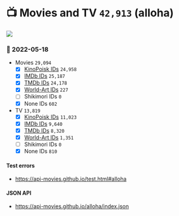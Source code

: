 # :tv: Movies and TV `42,913` (alloha)

<a href="https://API-Movies.github.io"><img src="https://API-Movies.github.io/banner.png?cache"></a>

### :date: 2022-05-18
- Movies `29,094`
  - [x] <a href="https://API-Movies.github.io/alloha/movie_kinopoisk_ids.json">KinoPoisk IDs</a> `24,958`
  - [x] <a href="https://API-Movies.github.io/alloha/movie_imdb_ids.json">IMDb IDs</a> `25,187`
  - [x] <a href="https://API-Movies.github.io/alloha/movie_tmdb_ids.json">TMDb IDs</a> `24,178`
  - [x] <a href="https://API-Movies.github.io/alloha/movie_world_art_ids.json">World-Art IDs</a> `227`
  - [ ] Shikimori IDs `0`
  - [x] None IDs `602`
- TV `13,819`
  - [x] <a href="https://API-Movies.github.io/alloha/tv_kinopoisk_ids.json">KinoPoisk IDs</a> `11,023`
  - [x] <a href="https://API-Movies.github.io/alloha/tv_imdb_ids.json">IMDb IDs</a> `9,640`
  - [x] <a href="https://API-Movies.github.io/alloha/tv_tmdb_ids.json">TMDb IDs</a> `8,320`
  - [x] <a href="https://API-Movies.github.io/alloha/tv_world_art_ids.json">World-Art IDs</a> `1,351`
  - [ ] Shikimori IDs `0`
  - [x] None IDs `810`
#### Test errors
- <a href='https://api-movies.github.io/test.html#alloha'>https://api-movies.github.io/test.html#alloha</a>
#### JSON API
- <a href='https://api-movies.github.io/alloha/index.json'>https://api-movies.github.io/alloha/index.json</a>
